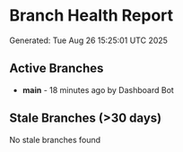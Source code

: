 # Branch Health Report
Generated: Tue Aug 26 15:25:01 UTC 2025

## Active Branches
- **main** - 18 minutes ago by Dashboard Bot

## Stale Branches (>30 days)
No stale branches found
